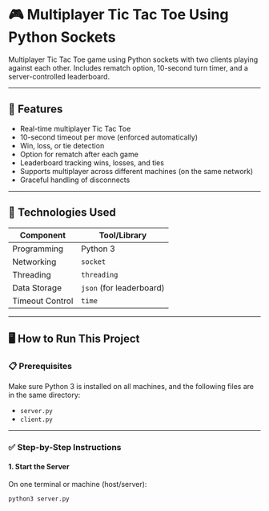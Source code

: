 # 🎮 Multiplayer Tic Tac Toe Using Python Sockets

Multiplayer Tic Tac Toe game using Python sockets with two clients playing against each other. Includes rematch option, 10-second turn timer, and a server-controlled leaderboard.

---

## 🚀 Features

- Real-time multiplayer Tic Tac Toe  
- 10-second timeout per move (enforced automatically)  
- Win, loss, or tie detection  
- Option for rematch after each game  
- Leaderboard tracking wins, losses, and ties  
- Supports multiplayer across different machines (on the same network)  
- Graceful handling of disconnects  

---

## 🧠 Technologies Used

| Component       | Tool/Library         |
|----------------|----------------------|
| Programming     | Python 3             |
| Networking      | `socket`             |
| Threading       | `threading`          |
| Data Storage    | `json` (for leaderboard) |
| Timeout Control | `time`               |

---

## 🖥️ How to Run This Project

### 📋 Prerequisites

Make sure Python 3 is installed on all machines, and the following files are in the same directory:

- `server.py`
- `client.py`

---

### ✅ Step-by-Step Instructions

#### 1. Start the Server

On one terminal or machine (host/server):

```bash
python3 server.py
